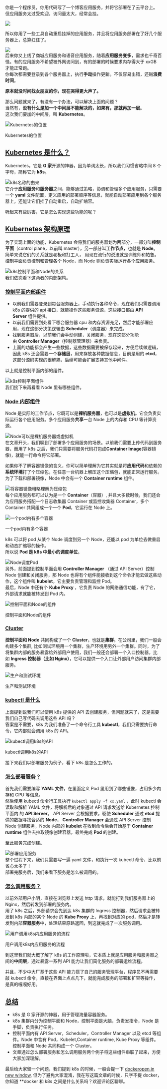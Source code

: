 你是一个程序员，你用代码写了一个博客应用服务，并将它部署在了云平台上。  
但应用服务太过受欢迎，访问量太大，经常会挂。

![](https://cdn.xiaobaidebug.top/1709421004186.jpeg)

所以你用了一些工具自动重启挂掉的应用服务，并且将应用服务部署在了好几个服务器上，总算扛住了。

![](https://cdn.xiaobaidebug.top/1709421026232.jpeg)  
后来你又上线了商城应用服务和语音应用服务，随着**应用服务变多**，需求也千奇百怪。有的应用服务不希望被外网访问到，有的部署的时候要求内存得大于 xxGB 才能正常跑。  
你每次都需要登录到各个服务器上，执行**手动**操作更新。不仅容易出错，还贼**浪费时间**。

**原本就没时间找女朋友的你，现在哭得更大声了。**

那么问题就来了，有没有一个办法，可以解决上面的问题？  
当然有，**没有什么是加一个中间层不能解决的，如果有，那就再加一层**。  
这次我们要加的中间层，叫 **Kubernetes**。

![Kubernetes的位置](https://cdn.xiaobaidebug.top/1709421057018.jpeg)

Kubernetes的位置

## [Kubernetes 是什么？](https://golangguide.top/%E6%9E%B6%E6%9E%84/%E4%BA%91%E5%8E%9F%E7%94%9F/%E6%A0%B8%E5%BF%83%E7%9F%A5%E8%AF%86%E7%82%B9/k8s%E5%88%B0%E5%BA%95%E6%98%AF%E4%BB%80%E4%B9%88.html#kubernetes-%E6%98%AF%E4%BB%80%E4%B9%88)

Kubernetes，它是 **G 家**开源的神器，因为单词太长，所以我们习惯省略中间 8 个字母，简称它为 **k8s**。

![k8s名称的由来](https://cdn.xiaobaidebug.top/1709421082934.jpeg)  
它介于**应用服务**和**服务器**之间，能够通过策略，协调和管理多个应用服务，只需要一个 **yaml** 文件配置，定义应用的部署顺序等信息，就能自动部署应用到各个服务器上，还能让它们挂了自动重启，自动扩缩容。

听起来有些厉害，它是怎么实现这些功能的呢？

## [Kubernetes 架构原理](https://golangguide.top/%E6%9E%B6%E6%9E%84/%E4%BA%91%E5%8E%9F%E7%94%9F/%E6%A0%B8%E5%BF%83%E7%9F%A5%E8%AF%86%E7%82%B9/k8s%E5%88%B0%E5%BA%95%E6%98%AF%E4%BB%80%E4%B9%88.html#kubernetes-%E6%9E%B6%E6%9E%84%E5%8E%9F%E7%90%86)

为了实现上面的功能，Kubernetes 会将我们的服务器划为两部分，一部分叫**控制平面**（control plane，以前叫 master），另一部分叫**工作节点**，也就是 **Node**。  
简单来说它们的关系就是老板和打工人， 用现在流行的说法就是训练师和帕鲁。  
控制平面负责控制和管理各个 Node，而 Node 则负责实际运行各个应用服务。

![k8s控制平面和Node的关系](https://cdn.xiaobaidebug.top/1709421107417.jpeg)  
我们依次看下这两者的内部架构。

### [控制平面内部组件](https://golangguide.top/%E6%9E%B6%E6%9E%84/%E4%BA%91%E5%8E%9F%E7%94%9F/%E6%A0%B8%E5%BF%83%E7%9F%A5%E8%AF%86%E7%82%B9/k8s%E5%88%B0%E5%BA%95%E6%98%AF%E4%BB%80%E4%B9%88.html#%E6%8E%A7%E5%88%B6%E5%B9%B3%E9%9D%A2%E5%86%85%E9%83%A8%E7%BB%84%E4%BB%B6)

- 以前我们需要登录到每台服务器上，手动执行各种命令，现在我们只需要调用 k8s 的提供的 api 接口，就能操作这些服务资源，这些接口都由 **API Server** 组件提供。
- 以前我们需要到处看下哪台服务器 cpu 和内存资源充足，然后才能部署应用，现在这部分决策逻辑由 **Scheduler**（调度器）来完成。
- 找到服务器后，以前我们会手动创建，关闭服务，现在这部分功能由 **Controller Manager**（控制器管理器）来负责。
- 上面的功能都会产生一些数据，这些数据需要被保存起来，方便后续做逻辑，因此 k8s 还会需要一个**存储层**，用来存放各种数据信息，目前是用的 **etcd**，这部分源码实现的很解耦，后续可能会扩展支持其他中间件。

以上就是控制平面内部的组件。

![k8s控制平面组件](https://cdn.xiaobaidebug.top/1709421131061.jpeg)  
我们接下来再看看 Node 里有哪些组件。

### [Node 内部组件](https://golangguide.top/%E6%9E%B6%E6%9E%84/%E4%BA%91%E5%8E%9F%E7%94%9F/%E6%A0%B8%E5%BF%83%E7%9F%A5%E8%AF%86%E7%82%B9/k8s%E5%88%B0%E5%BA%95%E6%98%AF%E4%BB%80%E4%B9%88.html#node-%E5%86%85%E9%83%A8%E7%BB%84%E4%BB%B6)

Node 是实际的工作节点，它既可以是**裸机服务器**，也可以是**虚拟机**。它会负责实际运行各个应用服务。多个应用服务**共享**一台 Node 上的内存和 CPU 等计算资源。

![Node可以是裸机服务器或虚拟机](https://cdn.xiaobaidebug.top/1709421226960.jpeg)  
在文章开头，我们聊到了部署多个应用服务的场景。以前我们需要上传代码到服务器，而用了 k8s 之后，我们只需要将服务代码打包成**Container Image**(容器镜像)，就能一行命令将它部署。

如果你不了解容器镜像的含义，你可以简单理解为它其实就是将**应用代码**和依赖的**系统环境**打了个压缩包，在任意一台机器上解压这个压缩包，就能正常运行服务。为了下载和部署镜像，Node 中会有一个 **Container runtime** 组件。

![将容器镜像粗略理解为压缩包](https://cdn.xiaobaidebug.top/1709421268783.jpeg)  
每个应用服务都可以认为是一个 **Container**（容器）, 并且大多数时候，我们还会为应用服务搭配一个日志收集器 Container 或监控收集器 Container，多个 Container 共同组成一个一个 **Pod**，它运行在 Node 上。

![一个pod内有多个容器](https://cdn.xiaobaidebug.top/1709421314642.jpeg)

一个pod内有多个容器

k8s 可以将 pod 从某个 Node 调度到另一个 Node，还能以 pod 为单位去做重启和动态扩缩容的操作。  
所以说 **Pod 是 k8s 中最小的调度单位**。

![Node调度Pod](https://cdn.xiaobaidebug.top/1709421346458.jpeg)  
另外，前面提到控制平面会用 **Controller Manager** （通过 API Server）控制 Node 创建和关闭服务，那 Node 也得有个组件能接收到这个命令才能去做这些动作，这个组件叫 **kubelet**，它主要负责管理和监控 Pod。  
最后，Node 中还有个 **Kube Proxy** ，它负责 Node 的网络通信功能，有了它，外部请求就能被转发到 Pod 内。

![控制平面和Node的组件](https://cdn.xiaobaidebug.top/1709421397283.jpeg)

控制平面和Node的组件

### [Cluster](https://golangguide.top/%E6%9E%B6%E6%9E%84/%E4%BA%91%E5%8E%9F%E7%94%9F/%E6%A0%B8%E5%BF%83%E7%9F%A5%E8%AF%86%E7%82%B9/k8s%E5%88%B0%E5%BA%95%E6%98%AF%E4%BB%80%E4%B9%88.html#cluster)

**控制平面和 Node** 共同构成了一个 **Cluster**，也就是**集群**。在公司里，我们一般会构建多个集群, 比如测试环境用一个集群，生产环境用另外一个集群。同时，为了将集群内部的服务暴露给外部用户使用，我们一般还会部署一个入口控制器，比如 **Ingress 控制器（比如 Nginx）**，它可以提供一个入口让外部用户访问集群内部服务。

![生产和测试环境](https://cdn.xiaobaidebug.top/1709421418975.jpeg)

生产和测试环境

### [kubectl 是什么](https://golangguide.top/%E6%9E%B6%E6%9E%84/%E4%BA%91%E5%8E%9F%E7%94%9F/%E6%A0%B8%E5%BF%83%E7%9F%A5%E8%AF%86%E7%82%B9/k8s%E5%88%B0%E5%BA%95%E6%98%AF%E4%BB%80%E4%B9%88.html#kubectl-%E6%98%AF%E4%BB%80%E4%B9%88)

上面提到说我们可以使用 k8s 提供的 API 去创建服务，但问题就来了，这是需要我们自己写代码去调用这些 API 吗？  
答案是不需要，k8s 为我们准备了一个命令行工具 **kubectl**，我们只需要执行命令，它内部就会调用 k8s 的 API。

![kubectl调用k8s的API](https://cdn.xiaobaidebug.top/1709421553497.jpeg)

kubectl调用k8s的API

接下来我们以部署服务为例子，看下 k8s 是怎么工作的。

### [怎么部署服务？](https://golangguide.top/%E6%9E%B6%E6%9E%84/%E4%BA%91%E5%8E%9F%E7%94%9F/%E6%A0%B8%E5%BF%83%E7%9F%A5%E8%AF%86%E7%82%B9/k8s%E5%88%B0%E5%BA%95%E6%98%AF%E4%BB%80%E4%B9%88.html#%E6%80%8E%E4%B9%88%E9%83%A8%E7%BD%B2%E6%9C%8D%E5%8A%A1)

首先我们需要编写 **YAML 文件**，在里面定义 Pod 里用到了哪些镜像，占用多少内存和 CPU 等信息。  
然后使用 kubectl 命令行工具执行 `kubectl apply -f xx.yaml` ，此时 kubectl 会读取和解析 YAML 文件，将解析后的对象通过 API 请求发送给 Kubernetes 控制平面内 的 **API Server**。 API Server 会根据要求，驱使 **Scheduler** 通过 **etcd** 提供的数据寻找合适的 **Node**， **Controller Manager** 会通过 API Server 控制 Node 创建服务，Node 内部的 **kubelet** 在收到命令后会开始基于 **Container runtime** 组件去拉取镜像创建容器，最终完成 **Pod** 的创建。

至此服务完成创建。

![部署应用服务](https://cdn.xiaobaidebug.top/1709421595679.jpeg)  
整个过程下来，我们只需要写一遍 yaml 文件，和执行一次 kubectl 命令，比以前省心太多了！  
部署完服务后，我们来看下服务是怎么被调用的。

### [怎么调用服务？](https://golangguide.top/%E6%9E%B6%E6%9E%84/%E4%BA%91%E5%8E%9F%E7%94%9F/%E6%A0%B8%E5%BF%83%E7%9F%A5%E8%AF%86%E7%82%B9/k8s%E5%88%B0%E5%BA%95%E6%98%AF%E4%BB%80%E4%B9%88.html#%E6%80%8E%E4%B9%88%E8%B0%83%E7%94%A8%E6%9C%8D%E5%8A%A1)

以前外部用户小明，直接在浏览器上发送 http 请求，就能打到我们服务器上的 Nginx，然后转发到部署的服务内。  
用了 k8s 之后，外部请求会先到达 k8s 集群的 Ingress 控制器，然后请求会被转发到 k8s 内部的某个 Node 的 **Kube Proxy** 上，再找到对应的 pod，然后才是转发到内部**容器服务**中，处理结果原路返回，到这就完成了一次服务调用。

![用户调用k8s内应用服务的流程](https://cdn.xiaobaidebug.top/1709421636026.jpeg)

用户调用k8s内应用服务的流程

到这里我们就大概了解了 k8s 的工作原理啦，它本质上就是应用服务和服务器之间的**中间层**，通过暴露一系列 API 能力让我们简化服务的部署运维流程。

并且，不少中大厂基于这些 API 能力搭了自己的服务管理平台，程序员不再需要敲 kubectl 命令，直接在界面上点点几下，就能完成服务的部署和扩容等操作，是真的嘎嘎好用。

## [总结](https://golangguide.top/%E6%9E%B6%E6%9E%84/%E4%BA%91%E5%8E%9F%E7%94%9F/%E6%A0%B8%E5%BF%83%E7%9F%A5%E8%AF%86%E7%82%B9/k8s%E5%88%B0%E5%BA%95%E6%98%AF%E4%BB%80%E4%B9%88.html#%E6%80%BB%E7%BB%93)

- k8s 是 G 家开源的神器，用于管理海量容器服务。
- k8s 集群内分为控制平面和 Node，控制平面是大脑，负责发指令，Node 是手脚，负责执行任务。
- 控制平面内有 API Server，Scheduler，Controller Manager 以及 etcd 等组件。Node 中含有 Pod，Kubelet,Container runtime, Kube Proxy 等组件。控制平面和 Node 共同构成一个 Cluster。
- 文章通过怎么部署服务和怎么调用服务两个例子将这些组件串联了起来，方便大家加深理解。

最后给大家留一个问题，我们提到 k8s 的时候，一般会提一下 [dockeropen in new window](https://golangguide.top/%E6%9E%B6%E6%9E%84/Docker/), 但为了避免大家混淆，我在写这篇文章的时候，只字不提 docker，你知道 **docker 和 k8s 之间是什么关系吗？欢迎评论区聊聊。
